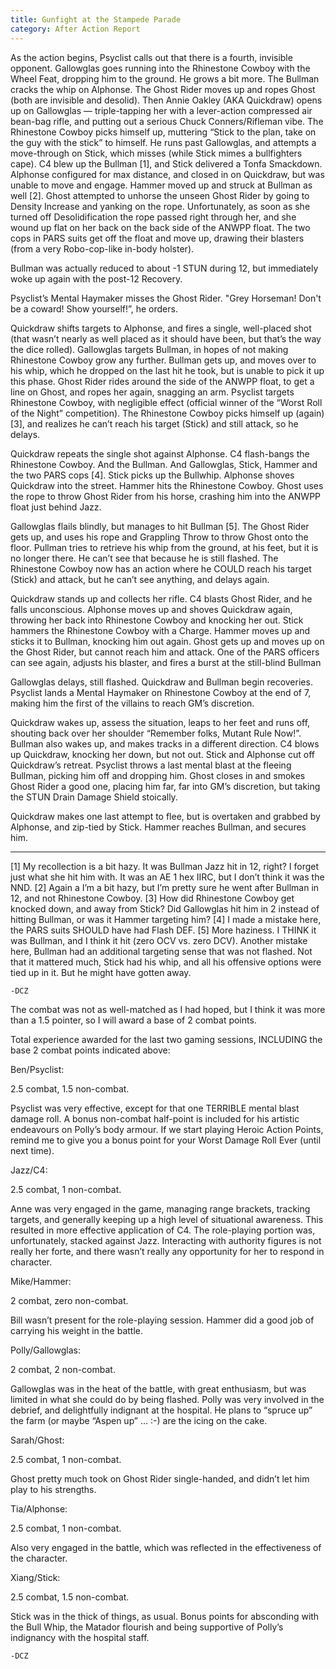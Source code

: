 ```yaml
---
title: Gunfight at the Stampede Parade
category: After Action Report
---
```

As the action begins, Psyclist calls out that there is a fourth, invisible opponent. 
Gallowglas goes running into the Rhinestone Cowboy with the Wheel Feat, dropping him to 
the ground. He grows a bit more. The Bullman cracks the whip on Alphonse. <!--more-->The Ghost Rider moves up and ropes Ghost (both are invisible and desolid). Then Annie Oakley (AKA Quickdraw) opens up on Gallowglas — triple-tapping her with a lever-action compressed air bean-bag rifle, and putting out a serious Chuck Conners/Rifleman vibe. The Rhinestone Cowboy picks himself up, muttering “Stick to the plan, take on the guy with the stick” to himself. He runs past Gallowglas, and attempts a move-through on Stick, which misses (while Stick mimes a bullfighters cape). C4 blew up the Bullman [1], and Stick delivered a Tonfa Smackdown. Alphonse configured for max distance, and closed in on Quickdraw, but was unable to move and engage. Hammer moved up and struck at Bullman as well [2]. Ghost attempted to unhorse the unseen Ghost Rider by going to Density Increase and yanking on the rope. Unfortunately, as soon as she turned off Desolidification the rope passed right through her, and she wound up flat on her back on the back side of the ANWPP float. The two cops in PARS suits get off the float and move up, drawing their blasters (from a very Robo-cop-like in-body holster).

Bullman was actually reduced to about -1 STUN during 12, but immediately woke up again with the post-12 Recovery.

Psyclist’s Mental Haymaker misses the Ghost Rider. "Grey Horseman! Don't be a coward! Show yourself!”, he orders.

Quickdraw shifts targets to Alphonse, and fires a single, well-placed shot (that wasn’t nearly as well placed as it should have been, but that’s the way the dice rolled). Gallowglas targets Bullman, in hopes of not making Rhinestone Cowboy grow any further. Bullman gets up, and moves over to his whip, which he dropped on the last hit he took, but is unable to pick it up this phase. Ghost Rider rides around the side of the ANWPP float, to get a line on Ghost, and ropes her again, snagging an arm. Psyclist targets Rhinestone Cowboy, with negligible effect (official winner of the “Worst Roll of the Night” competition). The Rhinestone Cowboy picks himself up (again) [3], and realizes he can’t reach his target (Stick) and still attack, so he delays.

Quickdraw repeats the single shot against Alphonse. C4 flash-bangs the Rhinestone Cowboy. And the Bullman. And Gallowglas, Stick, Hammer and the two PARS cops [4]. Stick picks up the Bullwhip. Alphonse shoves Quickdraw into the street. Hammer hits the Rhinestone Cowboy. Ghost uses the rope to throw Ghost Rider from his horse, crashing him into the ANWPP float just behind Jazz.

Gallowglas flails blindly, but manages to hit Bullman [5]. The Ghost Rider gets up, and uses his rope and Grappling Throw to throw Ghost onto the floor. Pullman tries to retrieve his whip from the ground, at his feet, but it is no longer there. He can’t see that because he is still flashed. The Rhinestone Cowboy now has an action where he COULD reach his target (Stick) and attack, but he can’t see anything, and delays again.

Quickdraw stands up and collects her rifle. C4 blasts Ghost Rider, and he falls unconscious. Alphonse moves up and shoves Quickdraw again, throwing her back into Rhinestone Cowboy and knocking her out. Stick hammers the Rhinestone Cowboy with a Charge. Hammer moves up and sticks it to Bullman, knocking him out again. Ghost gets up and moves up on the Ghost Rider, but cannot reach him and attack. One of the PARS officers can see again, adjusts his blaster, and fires a burst at the still-blind Bullman

Gallowglas delays, still flashed. Quickdraw and Bullman begin recoveries. Psyclist lands a Mental Haymaker on Rhinestone Cowboy at the end of 7, making him the first of the villains to reach GM’s discretion.

Quickdraw wakes up, assess the situation, leaps to her feet and runs off, shouting back over her shoulder “Remember folks, Mutant Rule Now!”. Bullman also wakes up, and makes tracks in a different direction. C4 blows up Quickdraw, knocking her down, but not out. Stick and Alphonse cut off Quickdraw’s retreat. Psyclist throws a last mental blast at the fleeing Bullman, picking him off and dropping him. Ghost closes in and smokes Ghost Rider a good one, placing him far, far into GM’s discretion, but taking the STUN Drain Damage Shield stoically.

Quickdraw makes one last attempt to flee, but is overtaken and grabbed by Alphonse, and zip-tied by Stick. Hammer reaches Bullman, and secures him.

- - - - - - - - - -

[1] My recollection is a bit hazy. It was Bullman Jazz hit in 12, right? I forget just what she hit him with. It was an AE 1 hex IIRC, but I don’t think it was the NND.
[2] Again a I’m a bit hazy, but I’m pretty sure he went after Bullman in 12, and not Rhinestone Cowboy.
[3] How did Rhinestone Cowboy get knocked down, and away from Stick? Did Gallowglas hit him in 2 instead of hitting Bullman, or was it Hammer targeting him?
[4] I made a mistake here, the PARS suits SHOULD have had Flash DEF.
[5] More haziness. I THINK it was Bullman, and I think it hit (zero OCV vs. zero DCV). Another mistake here, Bullman had an additional targeting sense that was not flashed. Not that it mattered much, Stick had his whip, and all his offensive options were tied up in it. But he might have gotten away.

    -DCZ
    
    
    
The combat was not as well-matched as I had hoped, but I think it was more than a 1.5 pointer, so I will award a base of 2 combat points.

Total experience awarded for the last two gaming sessions, INCLUDING the base 2 combat points indicated above:


Ben/Psyclist:

2.5 combat, 1.5 non-combat.

Psyclist was very effective, except for that one TERRIBLE mental blast damage roll. A bonus non-combat half-point is included for his artistic endeavours on Polly’s body armour. If we start playing Heroic Action Points, remind me to give you a bonus point for your Worst Damage Roll Ever (until next time).


Jazz/C4:

2.5 combat, 1 non-combat.

Anne was very engaged in the game, managing range brackets, tracking targets, and generally keeping up a high level of situational awareness. This resulted in more effective application of C4. The role-playing portion was, unfortunately, stacked against Jazz. Interacting with authority figures is not really her forte, and there wasn’t really any opportunity for her to respond in character.


Mike/Hammer:

2 combat, zero non-combat.

Bill wasn’t present for the role-playing session. Hammer did a good job of carrying his weight in the battle.


Polly/Gallowglas:

2 combat, 2 non-combat.

Gallowglas was in the heat of the battle, with great enthusiasm, but was limited in what she could do by being flashed. Polly was very involved in the debrief, and delightfully indignant at the hospital. He plans to “spruce up” the farm (or maybe “Aspen up” … :-) are the icing on the cake.


Sarah/Ghost:

2.5 combat, 1 non-combat.

Ghost pretty much took on Ghost Rider single-handed, and didn’t let him play to his strengths.


Tia/Alphonse:

2.5 combat, 1 non-combat.

Also very engaged in the battle, which was reflected in the effectiveness of the character.


Xiang/Stick:

2.5 combat, 1.5 non-combat.

Stick was in the thick of things, as usual. Bonus points for absconding with the Bull Whip, the Matador flourish and being supportive of Polly’s indignancy with the hospital staff.


    -DCZ